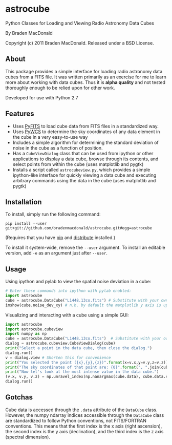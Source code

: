 astrocube
======
Python Classes for Loading and Viewing Radio Astronomy Data Cubes

By Braden MacDonald

Copyright (c) 2011 Braden MacDonald. Released under a BSD License.


About
-----

This package provides a simple interface for loading radio astronomy data cubes 
from a FITS file. It was written primarily as an exercise for me to learn more
about working with data cubes. Thus it is **alpha quality** and not tested
thoroughly enough to be relied upon for other work.

Developed for use with Python 2.7

Features
--------

+ Uses [PyFITS](http://www.stsci.edu/resources/software_hardware/pyfits) to 
  load cube data from FITS files in a standardized way.
+ Uses [PyWCS](http://stsdas.stsci.edu/astrolib/pywcs/) to determine the
  sky coordinates of any data element in the cube in a very easy-to-use way
+ Includes a simple algorithm for determining the standard deviation of 
  noise in the cube as a function of position. 
+ Has a `CubeViewDialog` class that can be used from ipython or other
  applications to display a data cube, browse through its contents, and 
  select points from within the cube (uses matplotlib and pygtk)
+ Installs a script called `astrocubeview.py`, which provides a simple
  ipython-like interface for quickly viewing a data cube and executing
  arbitrary commands using the data in the cube (uses matplotlib and pygtk)

Installation
-----
To install, simply run the following command:
```shell
pip install --user git+git://github.com/bradenmacdonald/astrocube.git#egg=astrocube 
```
(Requires that you have [pip](http://www.pip-installer.org) and 
[distribute](http://pypi.python.org/pypi/distribute) installed.)

To install it system-wide, remove the `--user` argument. To install an 
editable version, add `-e` as an argument just after `--user`. 

Usage
-----
Using ipython and pylab to view the spatial noise deviation in a cube:
```python
# Enter these commands into ipython with pylab enabled:
import astrocube
cube = astrocube.DataCube("L1448.13co.fits") # Substitute with your own file
imshow(cube.noise_dev_xy) # n.b. by default the matplotlib y axis is upside-down
```

Visualizing and interacting with a cube using a simple GUI:
```python
import astrocube
import astrocube.cubeview
import numpy as np
cube = astrocube.DataCube("L1448.13co.fits")  # Substitute with your own file
dialog = astrocube.cubeview.CubeViewDialog(cube)
print("Select a point in the data cube, then close the dialog.")
dialog.run()
v = dialog.view # Shorten this for convenience
print("You selected the point ({x},{y},{z})".format(x=v.x,y=v.y,z=v.z))
print("The sky coordinates of that point are: {0}".format(", ".join(cube.point_coords_str(v.x,v.y,v.z))))
print("Now let's look at the most intense value in the data cube.")
(v.x, v.y, v.z) = np.unravel_index(np.nanargmax(cube.data), cube.data.shape)
dialog.run()
```

Gotchas
-------
Cube data is accessed through the `.data` attribute of the `DataCube` class.
However, the numpy ndarray indices accessible through the `DataCube` class
are standardized to follow Python conventions, not FITS/FORTRAN conventions. 
This means that the first index is the x axis (right ascension), the second 
index is the y axis (declination), and the third index is the z axis 
(spectral dimension).